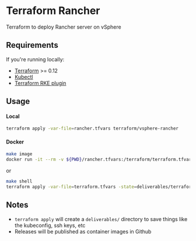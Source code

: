 # Terraform Rancher
Terraform to deploy Rancher server on vSphere

## Requirements
If you're running locally:
* [Terraform](https://www.terraform.io/downloads.html) >= 0.12
* [Kubectl](https://downloadkubernetes.com/)
* [Terraform RKE plugin](https://github.com/rancher/terraform-provider-rke)

## Usage

#### Local
```bash
terraform apply -var-file=rancher.tfvars terraform/vsphere-rancher
```

#### Docker
```bash
make image
docker run -it --rm -v ${PWD}/rancher.tfvars:/terraform/terraform.tfvars -v ${PWD}/deliverables:/terraform/deliverables terraform-rancher apply -state=deliverables/terraform.tfstate
```

or

```bash
make shell
terraform apply -var-file=terraform.tfvars -state=deliverables/terraform.tfstate
```

## Notes

* `terraform apply` will create a `deliverables/` directory to save things like the kubeconfig, ssh keys, etc
* Releases will be published as container images in Github